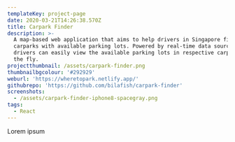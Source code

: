 ```yaml
---
templateKey: project-page
date: 2020-03-21T14:26:38.570Z
title: Carpark Finder
description: >-
  A map-based web application that aims to help drivers in Singapore find nearby
  carparks with available parking lots. Powered by real-time data sources,
  drivers can easily view the available parking lots in respective carparks on
  the fly.
projectthumbnail: /assets/carpark-finder.png
thumbnailbgcolour: '#292929'
weburl: 'https://wheretopark.netlify.app/'
githubrepo: 'https://github.com/bilafish/carpark-finder'
screenshots:
  - /assets/carpark-finder-iphone8-spacegray.png
tags:
  - React
---
```


Lorem ipsum
